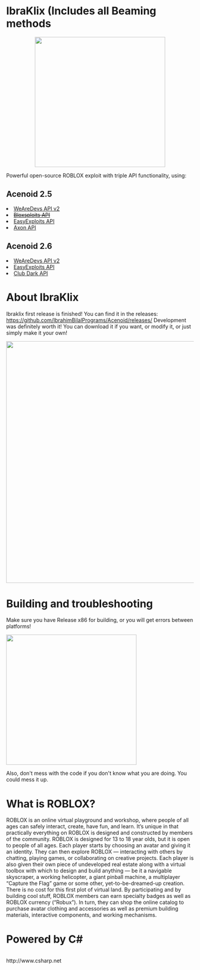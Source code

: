 # IbraKlix (Includes all Beaming methods

<p align="center">
  <img src="https://i.imgur.com/UqAPdtC.png" width="350" title="">
</p>

Powerful open-source ROBLOX exploit with triple API functionality, using:
<h2>Acenoid 2.5</h2>
<li><a href="https://wearedevs.net/d/Exploit%20APIv2">WeAreDevs API v2</a></li>
<li><a href="https://mega.nz/#!D75jxYwC!uM4EFMjTHNEBiS5obwwfQiwG78e6--S3WQDxa2pYogw"><del>Bloxsploits API</del></a></li>
<li><a href="https://easyexploits.com/?exploit=easyexploitsapi">EasyExploits API</a></li>
<li><a href="https://github.com/rakion99/Axon">Axon API</a></li>

<h2>Acenoid 2.6</h2>
<li><a href="https://wearedevs.net/d/Exploit%20APIv2">WeAreDevs API v2</a></li>
<li><a href="https://easyexploits.com/?exploit=easyexploitsapi">EasyExploits API</a></li>
<li><a href="https://clubdark.net/forum/d/253-club-dark-api-doc">Club Dark API</a></li>

# About IbraKlix
Ibraklix first release is finished! You can find it in the releases: https://github.com/IbrahimBilalPrograms/Acenoid/releases/
Development was definitely worth it! You can download it if you want, or modify it, or just simply make it your own!
<p align="right">
  <img src="https://i.gyazo.com/51900ed9cf71e7f602c131d86b110f9e.png" width="650" title="">
</p>

# Building and troubleshooting
Make sure you have Release x86 for building, or you will get errors between platforms!
<p align="left">
  <img src=https://i.gyazo.com/54a61f7a7295a2ed26bcd6242ea0682b.png" width="350" title="">
</p>

Also, don't mess with the code if you don't know what you are doing. You could mess it up.

# What is ROBLOX?
ROBLOX is an online virtual playground and workshop, where people of all ages can safely interact, create, have fun, and learn. It’s unique in that practically everything on ROBLOX is designed and constructed by members of the community. ROBLOX is designed for 13 to 18 year olds, but it is open to people of all ages. Each player starts by choosing an avatar and giving it an identity. They can then explore ROBLOX — interacting with others by chatting, playing games, or collaborating on creative projects. Each player is also given their own piece of undeveloped real estate along with a virtual toolbox with which to design and build anything — be it a navigable skyscraper, a working helicopter, a giant pinball machine, a multiplayer “Capture the Flag” game or some other, yet-to-be-dreamed-up creation. There is no cost for this first plot of virtual land. By participating and by building cool stuff, ROBLOX members can earn specialty badges as well as ROBLOX currency (“Robux”). In turn, they can shop the online catalog to purchase avatar clothing and accessories as well as premium building materials, interactive components, and working mechanisms.
# Powered by C#
<p align="left">
  <img src="https://duckduckgo.com/i/a707f012.png" title="">
</p>
http://www.csharp.net
